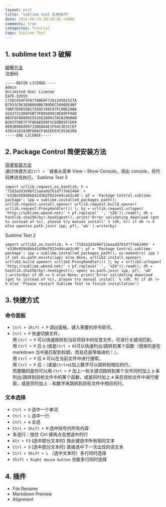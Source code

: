 ```yaml
---
layout: post
title: "sublime text 应用技巧"
date: 2014-08-19 20:20:05 +0800
comments: true
categories: Tutorial
tags: Sublime Text
---
```

## 1. sublime text 3 破解 ##
[破解方法](http://www.xiumu.org/note/sublime-text-3.shtml)  
注册码
```
-----BEGIN LICENSE-----
Admin
Unlimited User License
EA7E-32655
C72EC454F5FA776BE9F72A124581527A
B7933CD63E4B660B67B9DEC5090DE4BF
70BF7D8855B173E857A9C97FC8BE29BA
42437313D9F6B77F893894C0EA9FF9AD
0B3FEFAD80925516E280017A5829696B
B38375067F7FAEAEE09F5CEDB85FCE69
0EB3B9D6899733B6A64E1F64C3E3CCEF
438141D1830F60ACF465EE03C9536300
-----END LICENSE-----
```
## 2. Package Control 简便安装方法 ##
[简便安装方法](https://sublime.wbond.net/installation#st3)  
通过快捷方式`` Ctrl + ` ``或者从菜单 View – Show Console，调出 console，将代码拷进去执行。
Sublime Text 3
```
import urllib.request,os,hashlib; h = '7183a2d3e96f11eeadd761d777e62404' + 'e330c659d4bb41d3bdf022e94cab3cd0'; pf = 'Package Control.sublime-package'; ipp = sublime.installed_packages_path(); urllib.request.install_opener( urllib.request.build_opener( urllib.request.ProxyHandler()) ); by = urllib.request.urlopen( 'http://sublime.wbond.net/' + pf.replace(' ', '%20')).read(); dh = hashlib.sha256(by).hexdigest(); print('Error validating download (got %s instead of %s), please try manual install' % (dh, h)) if dh != h else open(os.path.join( ipp, pf), 'wb' ).write(by)
```
Sublime Text 2
```
import urllib2,os,hashlib; h = '7183a2d3e96f11eeadd761d777e62404' + 'e330c659d4bb41d3bdf022e94cab3cd0'; pf = 'Package Control.sublime-package'; ipp = sublime.installed_packages_path(); os.makedirs( ipp ) if not os.path.exists(ipp) else None; urllib2.install_opener( urllib2.build_opener( urllib2.ProxyHandler()) ); by = urllib2.urlopen( 'http://sublime.wbond.net/' + pf.replace(' ', '%20')).read(); dh = hashlib.sha256(by).hexdigest(); open( os.path.join( ipp, pf), 'wb' ).write(by) if dh == h else None; print('Error validating download (got %s instead of %s), please try manual install' % (dh, h) if dh != h else 'Please restart Sublime Text to finish installation')
```
## 3. 快捷方式 ##
### 命令面板 ###
* `Ctrl + Shift + P` 调出面板，键入需要的命令即可。
* `Ctrl + P`  快速切换文件。  
用 `Ctrl + P` 可以快速跳转到当前项目中的任意文件，可进行关键词匹配。  
用 `Ctrl + P` 后 `@` (或是`Ctrl + R`)可以快速列出/跳转到某个函数（很爽的是在 markdown 当中是匹配到标题，而且还是带缩进的！）。  
用 `Ctrl + P` 后 `#` 可以在当前文件中进行搜索。  
用 `Ctrl + P` 后 `:` (或是`Ctrl+G`)加上数字可以跳转到相应的行。  
而更酷的是你可以用 `Ctrl + P` 加上一些关键词跳转到某个文件同时加上 `@` 来列出/跳转到目标文件中的某个函数，或是同时加上 `#` 来在目标文件中进行搜索，或是同时加上 `:` 和数字来跳转到目标文件中相应的行。

### 文本选择 ###
* `Ctrl + D` 选中一个单词
* `Ctrl + L` 选中一行
* `Ctrl + A` 全选
* `Ctrl + Shift + M` 选中括号内所有内容
* 多选行：按住 Ctrl 键再点击想选中的行
* `Alt + F3` (选中部分文本时) 按此键选中所有相同文本
* `Ctrl + D` (选中部分文本时) 直接选中下一次出现的该文本
* `Ctrl + Shift + L` （选中文本时）多行同时选择
* `Shift + Right mouse button` 也能多行同时选择

## 4. 插件 ##
* File Rename
* Markdown Preview
* Alignment
